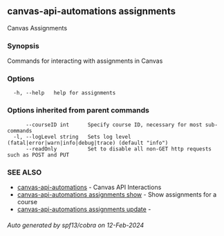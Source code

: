 ## canvas-api-automations assignments

Canvas Assignments

### Synopsis

Commands for interacting with assignments in Canvas

### Options

```
  -h, --help   help for assignments
```

### Options inherited from parent commands

```
      --courseID int      Specify course ID, necessary for most sub-commands
  -l, --logLevel string   Sets log level (fatal|error|warn|info|debug|trace) (default "info")
      --readOnly          Set to disable all non-GET http requests such as POST and PUT
```

### SEE ALSO

* [canvas-api-automations](canvas-api-automations.md)	 - Canvas API Interactions
* [canvas-api-automations assignments show](canvas-api-automations_assignments_show.md)	 - Show assignments for a course
* [canvas-api-automations assignments update](canvas-api-automations_assignments_update.md)	 - 

###### Auto generated by spf13/cobra on 12-Feb-2024

